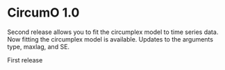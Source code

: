 # CircumO 1.0

 Second release allows you to fit the circumplex model to time series data. Now fitting the circumplex model is available. Updates to the arguments type, maxlag, and SE.

 First release


